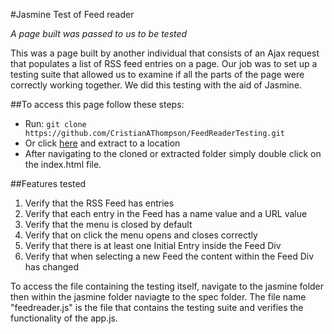#Jasmine Test of Feed reader

*A page built was passed to us to be tested*

This was a page built by another individual that consists of an Ajax request that
populates a list of RSS feed entries on a page. Our job was to set up a testing suite
that allowed us to examine if all the parts of the page were correctly working together.
We did this testing with the aid of Jasmine.

##To access this page follow these steps:
* Run: `git clone https://github.com/CristianAThompson/FeedReaderTesting.git`
* Or click [here](https://github.com/CristianAThompson/FeedReaderTesting/archive/master.zip) and extract to a location
* After navigating to the cloned or extracted folder simply double click on the index.html file.


##Features tested
1. Verify that the RSS Feed has entries
2. Verify that each entry in the Feed has a name value and a URL value
3. Verify that the menu is closed by default
4. Verify that on click the menu opens and closes correctly
5. Verify that there is at least one Initial Entry inside the Feed Div
6. Verify that when selecting a new Feed the content within the Feed Div has changed

To access the file containing the testing itself, navigate to the jasmine folder
then within the jasmine folder naviagte to the spec folder. The file name "feedreader.js"
is the file that contains the testing suite and verifies the functionality of the 
app.js.
